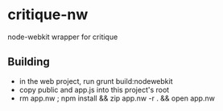 # critique-nw

node-webkit wrapper for critique

## Building

* in the web project, run grunt build:nodewebkit
* copy public and app.js into this project's root
* rm app.nw ; npm install && zip app.nw -r . && open app.nw

